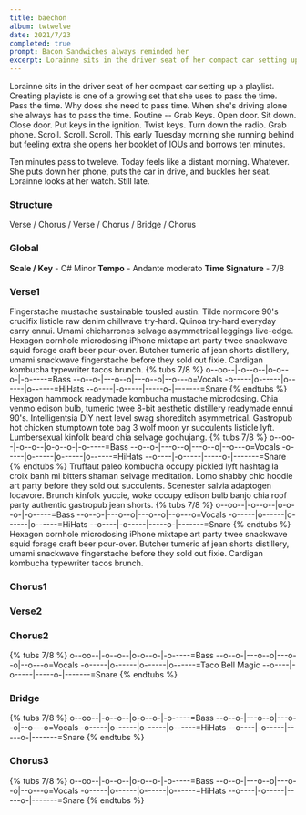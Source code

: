```yaml
---
title: baechon
album: twtwelve
date: 2021/7/23
completed: true
prompt: Bacon Sandwiches always reminded her
excerpt: Lorainne sits in the driver seat of her compact car setting up a playlist. Creating playists is one of a growing set that she uses to pass the time. Pass the time. Why does she need to pass time. When she’s driving alone she always has to pass the time. Routine - Grab Keys. Open door. Sit down. Close door. Put keys in the ignition. Twist keys. Turn down the radio. Grab phone. Scroll. Scroll. Scroll. This early Tuesday morning she running behind but feeling extra she opens her booklet of IOUs and borrows ten minutes.
---
```

Lorainne sits in the driver seat of her compact car setting up a playlist. Creating playists is one of a growing set that she uses to pass the time. Pass the time. Why does she need to pass time. When she's driving alone she always has to pass the time. Routine -- Grab Keys. Open door. Sit down. Close door. Put keys in the ignition. Twist keys. Turn down the radio. Grab phone. Scroll. Scroll. Scroll. This early Tuesday morning she running behind but feeling extra she opens her booklet of IOUs and borrows ten minutes.

Ten minutes pass to tweleve. Today feels like a distant morning. Whatever. She puts down her phone, puts the car in drive, and buckles her seat. Lorainne looks at her watch. Still late.



### Structure
Verse / Chorus / Verse / Chorus / Bridge / Chorus

### Global
**Scale / Key** - C# Minor
**Tempo** - Andante moderato
**Time Signature** - 7/8

### Verse1
Fingerstache mustache sustainable tousled austin. Tilde normcore 90's crucifix listicle raw denim chillwave try-hard. Quinoa try-hard everyday carry ennui. Umami chicharrones selvage asymmetrical leggings live-edge. Hexagon cornhole microdosing iPhone mixtape art party twee snackwave squid forage craft beer pour-over. Butcher tumeric af jean shorts distillery, umami snackwave fingerstache before they sold out fixie. Cardigan kombucha typewriter tacos brunch.
{% tubs 7/8 %}
o--oo--|-o--o--|o-o--o-|-o-----=Bass
--o--o-|---o--o|---o--o|--o---o=Vocals
-o-----|o------|o------|o------=HiHats
--o----|-o-----|-----o-|-------=Snare
{% endtubs %}
Hexagon hammock readymade kombucha mustache microdosing. Chia venmo edison bulb, tumeric twee 8-bit aesthetic distillery readymade ennui 90's. Intelligentsia DIY next level swag shoreditch asymmetrical. Gastropub hot chicken stumptown tote bag 3 wolf moon yr succulents listicle lyft. Lumbersexual kinfolk beard chia selvage gochujang.
{% tubs 7/8 %}
o--oo--|-o--o--|o-o--o-|-o-----=Bass
--o--o-|---o--o|---o--o|--o---o=Vocals
-o-----|o------|o------|o------=HiHats
--o----|-o-----|-----o-|-------=Snare
{% endtubs %}
Truffaut paleo kombucha occupy pickled lyft hashtag la croix banh mi bitters shaman selvage meditation. Lomo shabby chic hoodie art party before they sold out succulents. Scenester salvia adaptogen locavore. Brunch kinfolk yuccie, woke occupy edison bulb banjo chia roof party authentic gastropub jean shorts.
{% tubs 7/8 %}
o--oo--|-o--o--|o-o--o-|-o-----=Bass
--o--o-|---o--o|---o--o|--o---o=Vocals
-o-----|o------|o------|o------=HiHats
--o----|-o-----|-----o-|-------=Snare
{% endtubs %}
Hexagon cornhole microdosing iPhone mixtape art party twee snackwave squid forage craft beer pour-over. Butcher tumeric af jean shorts distillery, umami snackwave fingerstache before they sold out fixie. Cardigan kombucha typewriter tacos brunch.

### Chorus1


### Verse2


### Chorus2
{% tubs 7/8 %}
o--oo--|-o--o--|o-o--o-|-o-----=Bass
--o--o-|---o--o|---o--o|--o---o=Vocals
-o-----|o------|o------|o------=Taco Bell Magic
--o----|-o-----|-----o-|-------=Snare
{% endtubs %}

### Bridge
{% tubs 7/8 %}
o--oo--|-o--o--|o-o--o-|-o-----=Bass
--o--o-|---o--o|---o--o|--o---o=Vocals
-o-----|o------|o------|o------=HiHats
--o----|-o-----|-----o-|-------=Snare
{% endtubs %}

### Chorus3
{% tubs 7/8 %}
o--oo--|-o--o--|o-o--o-|-o-----=Bass
--o--o-|---o--o|---o--o|--o---o=Vocals
-o-----|o------|o------|o------=HiHats
--o----|-o-----|-----o-|-------=Snare
{% endtubs %}